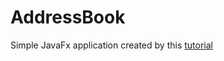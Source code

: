# AddressBook
Simple JavaFx application created by this [tutorial](http://code.makery.ch/library/javafx-8-tutorial/ru/)
